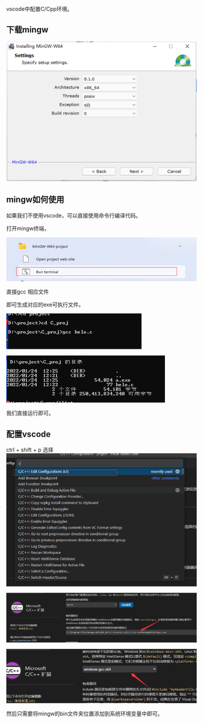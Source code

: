 vscode中配置C/Cpp环境。

<!--more-->

## 下载mingw

![image-20220124122106318](vscode配置C环境/image-20220124122106318.png)

## mingw如何使用

如果我们不使用vscode，可以直接使用命令行编译代码。

打开mingw终端，

![image-20220124122942517](vscode配置C环境/image-20220124122942517.png)

直接gcc 相应文件

即可生成对应的exe可执行文件。

![image-20220124123022067](vscode配置C环境/image-20220124123022067.png)

![image-20220124123131740](vscode配置C环境/image-20220124123131740.png)

我们直接运行即可。

## 配置vscode

ctrl + shift + p 选择![image-20220124123516266](vscode配置C环境/image-20220124123516266-16430767016271.png)

![image-20220124123856595](vscode配置C环境/image-20220124123856595-16430767064422.png)

![image-20220124123912809](vscode配置C环境/image-20220124123912809-16430767101583.png)

然后只需要将mingw的bin文件夹位置添加到系统环境变量中即可。



